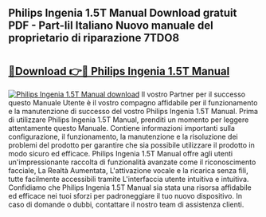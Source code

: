 ## Philips Ingenia 1.5T Manual Download gratuit PDF - Part-liI Italiano Nuovo manuale del proprietario di riparazione 7TDO8

# <h2><a href="http://dfcn42.blite.top/?on=Philips+Ingenia+1.5T+Manual">🔗Download 👉🔴 Philips Ingenia 1.5T Manual</a></h2>

[![Philips Ingenia 1.5T Manual download](https://i.imgur.com/lujVjoI.png)](http://dfcn42.blite.top/?on=Philips+Ingenia+1.5T+Manual)
Il vostro Partner per il successo questo Manuale Utente è il vostro compagno affidabile per il funzionamento e la manutenzione di successo del vostro Philips Ingenia 1.5T Manual. Prima di utilizzare Philips Ingenia 1.5T Manual, prenditi un momento per leggere attentamente questo Manuale. Contiene informazioni importanti sulla configurazione, il funzionamento, la manutenzione e la risoluzione dei problemi del prodotto per garantire che sia possibile utilizzare il prodotto in modo sicuro ed efficace. Philips Ingenia 1.5T Manual offre agli utenti un'impressionante raccolta di funzionalità avanzate come il riconoscimento facciale, La Realtà Aumentata, L'attivazione vocale e la ricarica senza fili, tutte facilmente accessibili tramite L'interfaccia utente intuitiva e intuitiva. Confidiamo che Philips Ingenia 1.5T Manual sia stata una risorsa affidabile ed efficace nei tuoi sforzi per padroneggiare il tuo nuovo dispositivo. In caso di domande o dubbi, contattare il nostro team di assistenza clienti.

